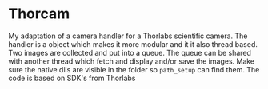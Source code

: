 # Thorcam
My adaptation of a camera handler for a Thorlabs scientific camera. The handler is a object which makes it more modular and it it also thread based. Two images are collected and put into a queue. The queue can be shared with another thread which fetch and display and/or save the images. Make sure the native dlls are visible in the folder so `path_setup` can find them. The code is based on SDK's from Thorlabs
